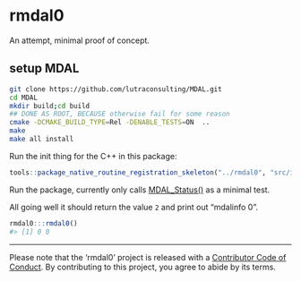 
<!-- README.md is generated from README.Rmd. Please edit that file -->

# rmdal0

An attempt, minimal proof of concept.

## setup MDAL

``` bash
git clone https://github.com/lutraconsulting/MDAL.git
cd MDAL
mkdir build;cd build
## DONE AS ROOT, BECAUSE otherwise fail for some reason
cmake -DCMAKE_BUILD_TYPE=Rel -DENABLE_TESTS=ON  ..
make
make all install
```

Run the init thing for the C++ in this
package:

``` r
tools::package_native_routine_registration_skeleton("../rmdal0", "src/init.c",character_only = FALSE)
```

Run the package, currently only calls
[MDAL\_Status()](https://github.com/lutraconsulting/MDAL/blob/0.3.3/mdal/mdal.cpp)
as a minimal test.

All going well it should return the value `2` and print out “mdalinfo
0”.

``` r
rmdal0:::rmdal0()
#> [1] 0 0
```

-----

Please note that the ‘rmdal0’ project is released with a [Contributor
Code of
Conduct](https://github.com/mdsumner/rmdal0/blob/master/CODE_OF_CONDUCT.md).
By contributing to this project, you agree to abide by its terms.
